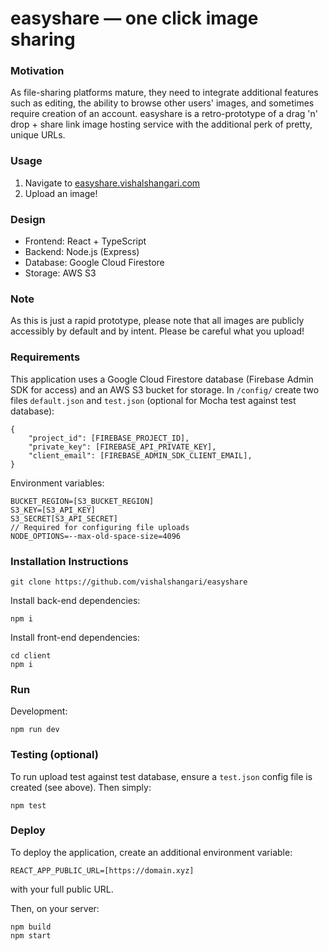 # easyshare &mdash; one click image sharing

### Motivation

As file-sharing platforms mature, they need to integrate additional features such as editing, the ability to browse other users' images, and sometimes require creation of an account. easyshare is a retro-prototype of a drag 'n' drop + share link image hosting service with the additional perk of pretty, unique URLs.

### Usage

1.  Navigate to [easyshare.vishalshangari.com](https://easyshare.vishalshangari.com/)
2.  Upload an image!

### Design

- Frontend: React + TypeScript
- Backend: Node.js (Express)
- Database: Google Cloud Firestore
- Storage: AWS S3

### Note

As this is just a rapid prototype, please note that all images are publicly accessibly by default and by intent. Please be careful what you upload!

### Requirements

This application uses a Google Cloud Firestore database (Firebase Admin SDK for access) and an AWS S3 bucket for storage. In `/config/` create two files `default.json` and `test.json` (optional for Mocha test against test database):

    {
        "project_id": [FIREBASE_PROJECT_ID],
        "private_key": [FIREBASE_API_PRIVATE_KEY],
        "client_email": [FIREBASE_ADMIN_SDK_CLIENT_EMAIL],
    }

Environment variables:

    BUCKET_REGION=[S3_BUCKET_REGION]
    S3_KEY=[S3_API_KEY]
    S3_SECRET[S3_API_SECRET]
    // Required for configuring file uploads
    NODE_OPTIONS=--max-old-space-size=4096

### Installation Instructions

    git clone https://github.com/vishalshangari/easyshare

Install back-end dependencies:

    npm i

Install front-end dependencies:

    cd client
    npm i

### Run

Development:

    npm run dev

### Testing (optional)

To run upload test against test database, ensure a `test.json` config file is created (see above). Then simply:

    npm test

### Deploy

To deploy the application, create an additional environment variable:

    REACT_APP_PUBLIC_URL=[https://domain.xyz]

with your full public URL.

Then, on your server:

    npm build
    npm start

